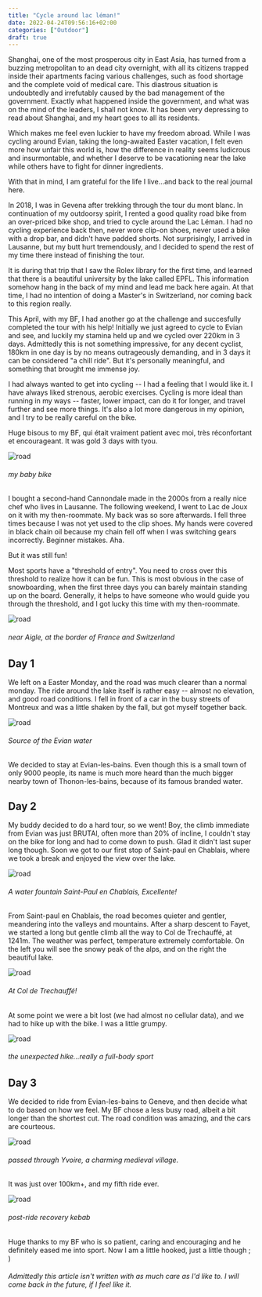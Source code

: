 ```yaml
---
title: "Cycle around lac léman!"
date: 2022-04-24T09:56:16+02:00
categories: ["Outdoor"]
draft: true
---
```


Shanghai, one of the most prosperous city in East Asia, has turned from a buzzing metropolitan to an dead city overnight, with all its citizens trapped inside their apartments facing various challenges, such as food shortage and the complete void of medical care. This diastrous situation is undoubtedly and irrefutably caused by the bad management of the government. Exactly what happened inside the government, and what was on the mind of the leaders, I shall not know. It has been very depressing to read about Shanghai, and my heart goes to all its residents.  

Which makes me feel even luckier to have my freedom abroad. While I was cycling around Evian, taking the long-awaited Easter vacation, I felt even more how unfair this world is, how the difference in reality seems ludicrous and insurmontable, and whether I deserve to be vacationing near the lake while others have to fight for dinner ingredients. 

With that in mind, I am grateful for the life I live...and back to the real journal here. 

In 2018, I was in Gevena after trekking through the tour du mont blanc. In continuation of my outdoorsy spirit, I rented a good quality road bike from an over-priced bike shop, and tried to cycle around the Lac Léman. I had no cycling experience back then, never wore clip-on shoes, never used a bike with a drop bar, and didn't have padded shorts. Not surprisingly, I arrived in Lausanne, but my butt hurt tremendously, and I decided to spend the rest of my time there instead of finishing the tour. 

It is during that trip that I saw the Rolex library for the first time, and learned that there is a beautiful university by the lake called EPFL. This information somehow hang in the back of my mind and lead me back here again. At that time, I had no intention of doing a Master's in Switzerland, nor coming back to this region really. 

This April, with my BF, I had another go at the challenge and succesfully completed the tour with his help! Initially we just agreed to cycle to Evian and see, and luckily my stamina held up and we cycled over 220km in 3 days. Admittedly this is not something impressive, for any decent cyclist, 180km in one day is by no means outrageously demanding, and in 3 days it can be considered "a chill ride". But it's personally meaningful, and something that brought me immense joy. 

I had always wanted to get into cycling -- I had a feeling that I would like it. I have always liked strenous, aerobic exercises. Cycling is more ideal than running in my ways -- faster, lower impact, can do it for longer, and travel further and see more things. It's also a lot more dangerous in my opinion, and I try to be really careful on the bike. 

Huge bisous to my BF, qui était vraiment patient avec moi, très réconfortant et encourageant. It was gold 3 days with tyou. 

![road](/post/TourduLac/1.png)  
###### my baby bike

I bought a second-hand Cannondale made in the 2000s from a really nice chef who lives in Lausanne. The following weekend, I went to Lac de Joux on it with my then-roommate. My back was so sore afterwards. I fell three times because I was not yet used to the clip shoes. My hands were covered in black chain oil because my chain fell off when I was switching gears incorrectly. Beginner mistakes. Aha. 

But it was still fun! 

Most sports have a "threshold of entry". You need to cross over this threshold to realize how it can be fun. This is most obvious in the case of snowboarding, when the first three days you can barely maintain standing up on the board. Generally, it helps to have someone who would guide you through the threshold, and I got lucky this time with my then-roommate. 

![road](/post/TourduLac/7.png)  
###### near Aigle, at the border of France and Switzerland

## Day 1
We left on a Easter Monday, and the road was much clearer than a normal monday. The ride around the lake itself is rather easy -- almost no elevation, and good road conditions. I fell in front of a car in the busy streets of Montreux and was a little shaken by the fall, but got myself together back. 

![road](/post/TourduLac/3.png)  
###### Source of the Evian water 

We decided to stay at Evian-les-bains. Even though this is a small town of only 9000 people, its name is much more heard than the much bigger nearby town of Thonon-les-bains, because of its famous branded water. 


## Day 2
My buddy decided to do a hard tour, so we went! Boy, the climb immediate from Evian was just BRUTAl, often more than 20% of incline, I couldn't stay on the bike for long and had to come down to push. Glad it didn't last super long though. Soon we got to our first stop of Saint-paul en Chablais, where we took a break and enjoyed the view over the lake. 

![road](/post/TourduLac/4.png)  
###### A water fountain Saint-Paul en Chablais, Excellente! 

From Saint-paul en Chablais, the road becomes quieter and gentler, meandering into the valleys and mountains. After a sharp descent to Fayet, we started a long but gentle climb all the way to Col de Trechauffé, at 1241m. The weather was perfect, temperature extremely comfortable. On the left you will see the snowy peak of the alps, and on the right the beautiful lake. 

![road](/post/TourduLac/8.png)  
###### At Col de Trechauffé! 

At some point we were a bit lost (we had almost no cellular data), and we had to hike up with the bike. I was a little grumpy. 

![road](/post/TourduLac/11.png)  
###### the unexpected hike...really a full-body sport 


## Day 3 
We decided to ride from Evian-les-bains to Geneve, and then decide what to do based on how we feel. My BF chose a less busy road, albeit a bit longer than the shortest cut. The road condition was amazing, and the cars are courteous. 

![road](/post/TourduLac/6.png)  
###### passed through Yvoire, a charming medieval village. 

It was just over 100km+, and my fifth ride ever. 

![road](/post/TourduLac/12.png)  
###### post-ride recovery kebab

Huge thanks to my BF who is so patient, caring and encouraging and he definitely eased me into sport. Now I am a little hooked, just a little though ; )







###### Admittedly this article isn't written with as much care as I'd like to. I will come back in the future, if I feel like it. 
